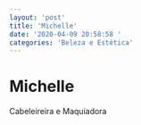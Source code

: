 ```yaml
---
layout: 'post'
title: 'Michelle'
date: '2020-04-09 20:58:58 '
categories: 'Beleza e Estética'
---
```


# Michelle

Cabeleireira e Maquiadora
